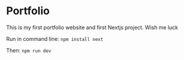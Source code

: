# Portfolio
This is my first portfolio website and first Nextjs project. Wish me luck

Run in command line:
```npm install next```

Then:
```npm run dev```
